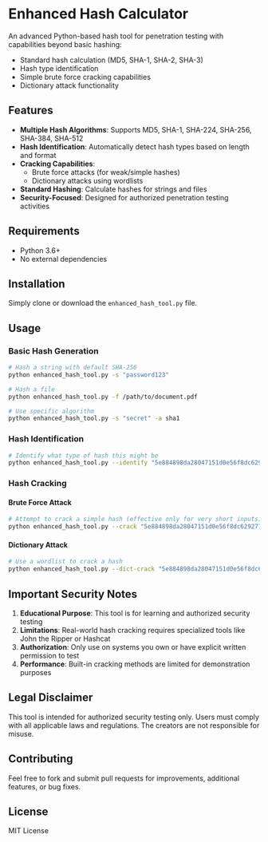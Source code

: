 # Enhanced Hash Calculator

An advanced Python-based hash tool for penetration testing with capabilities beyond basic hashing:
- Standard hash calculation (MD5, SHA-1, SHA-2, SHA-3)
- Hash type identification
- Simple brute force cracking capabilities
- Dictionary attack functionality

## Features

- **Multiple Hash Algorithms**: Supports MD5, SHA-1, SHA-224, SHA-256, SHA-384, SHA-512
- **Hash Identification**: Automatically detect hash types based on length and format
- **Cracking Capabilities**: 
  - Brute force attacks (for weak/simple hashes)
  - Dictionary attacks using wordlists
- **Standard Hashing**: Calculate hashes for strings and files
- **Security-Focused**: Designed for authorized penetration testing activities

## Requirements

- Python 3.6+
- No external dependencies

## Installation

Simply clone or download the `enhanced_hash_tool.py` file.

## Usage

### Basic Hash Generation
```bash
# Hash a string with default SHA-256
python enhanced_hash_tool.py -s "password123"

# Hash a file
python enhanced_hash_tool.py -f /path/to/document.pdf

# Use specific algorithm
python enhanced_hash_tool.py -s "secret" -a sha1
```

### Hash Identification
```bash
# Identify what type of hash this might be
python enhanced_hash_tool.py --identify "5e884898da28047151d0e56f8dc6292773603d0d6aabbdd62a11ef721d1542d8"
```

### Hash Cracking

#### Brute Force Attack
```bash
# Attempt to crack a simple hash (effective only for very short inputs)
python enhanced_hash_tool.py --crack "5e884898da28047151d0e56f8dc6292773603d0d6aabbdd62a11ef721d1542d8" --max-length 5
```

#### Dictionary Attack
```bash
# Use a wordlist to crack a hash
python enhanced_hash_tool.py --dict-crack "5e884898da28047151d0e56f8dc6292773603d0d6aabbdd62a11ef721d1542d8" /path/to/wordlist.txt
```

## Important Security Notes

1. **Educational Purpose**: This tool is for learning and authorized security testing
2. **Limitations**: Real-world hash cracking requires specialized tools like John the Ripper or Hashcat
3. **Authorization**: Only use on systems you own or have explicit written permission to test
4. **Performance**: Built-in cracking methods are limited for demonstration purposes

## Legal Disclaimer

This tool is intended for authorized security testing only. Users must comply with all applicable laws and regulations. The creators are not responsible for misuse.

## Contributing

Feel free to fork and submit pull requests for improvements, additional features, or bug fixes.

## License

MIT License
